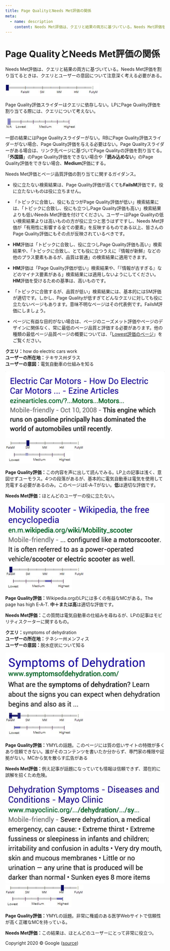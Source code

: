 ```yaml
---
title: Page QualityとNeeds Met評価の関係
meta:
  - name: description
    content: Needs Met評価は、クエリと結果の両方に基づいている。Needs Met評価を割り当てるときは、クエリとユーザーの意図について注意深く考える必要がある。
---
```


# Page QualityとNeeds Met評価の関係

Needs Met評価は、クエリと結果の両方に基づいている。Needs Met評価を割り当てるときは、クエリとユーザーの意図について注意深く考える必要がある。

![needs met scale - not applicable](../images/needs-met-na.jpg)

Page Quality評価スライダーはクエリに依存しない。LPにPage Quality評価を割り当てる際には、クエリについて考えない。

![page quality scale - not applicable](../images/eat-na.jpg)

一部の結果にはPage Qualityスライダーがない。RBにPage Quality評価スライダーがない場合、Page Quality評価を与える必要はない。Page Qualityスライダーがある場合は、リンク先ページに基づいてPage Qualityの評価を割り当てる。「**外国語**」のPage Quality評価をできない場合や「**読み込めない**」のPage Quality評価をできない場合、**Medium**評価にする。

Needs Met評価とページ品質評価の割り当てに関するガイダンス。

- 役に立たない検索結果は、Page Quality評価が高くても**FailsM**評価です。役に立たないものは役に立ちません。

- 「トピックに合致し、役にも立つがPage Quality評価が低い」検索結果には、「トピックに合致し、役にも立つしPage Quality評価も高い」検索結果よりも低いNeeds Met評価を付けてください。ユーザーはPage Qualityの低い検索結果よりは高いものの方が役に立つと思うはずですし、Needs Met評価が「有用性に影響する全ての要素」を反映するものである以上、皆さんのPage Quality評価にもその点が反映されているべきです。

- **HM**評価は「トピックに合致し、役に立つしPage Quality評価も高い」検索結果や、「トピックに合致し、とても役に立つうえに『情報が新鮮』などの他のプラス要素もあるが、品質は普通」の検索結果に適用できます。

- **HM**評価は「Page Quality評価が低い」検索結果や、「『情報が古すぎる』などのマイナス要素がある」検索結果には適用しないようにしてください。**HM**評価を受けるための基準は、高いものです。

- 「トピックに合致するが、品質が低い」検索結果には、基本的にはSM評価が適切です。しかし、Page Qualityが低すぎてどんなクエリに対しても役に立たないページもあります。意味不明なページはその代表例です。FailsM評価にしましょう。

- ページに有益な目的がない場合は、ページのニーズメット評価やページのデザインに関係なく、常に最低のページ品質と評価する必要があります。他の種類の最低ページ品質ページの概要については、「[Lowest評価のページ](../page-quality-rating-guideline/7-lowest-quality-pages)」をご覧ください。

<div class="examples">
<div class="example">

**クエリ：**<span class="query">how do electric cars work</span>  
**ユーザーの所在地：**<!-- -->テキサス州ダラス  
**ユーザーの意図：**<!-- -->電気自動車の仕組みを知る

<div class="results">
<div class="result">

![](../images/img628.jpg)  
![needs met scale - slightly meets](../images/sm.jpg)  
![page quality scale - low](../images/low.jpg)

**Page Quality評価：**<!-- -->この内容を声に出して読んでみる。LP上の記事は浅く、意図せずユーモラス。4つの段落があるが、基本的に電気自動車は電気を使用して充電する必要があるのみ。このページはE‑A‑Tがない。**低**は適切な評価です。

**Needs Met評価：**<!-- -->ほとんどのユーザーの役に立たない。

</div>
<div class="result">

![](../images/img631.jpg)  
![needs met scale - fails to meet](../images/failsm.jpg)  
![page quality scale - medium+ - narrow range](../images/medium+narrow.jpg)

**Page Quality評価：**<!-- -->Wikipedia.orgのLPには多くの有益なMCがある。The page has high E‑A‑T. **中＋**または**高**は適切な評価です。

**Needs Met評価：**<!-- -->この質問は電気自動車の仕組みを尋ねるが、LPの記事はモビリティスクーターに関するもの。

</div>
</div>
</div>
<div class="example">

**クエリ：**<span class="query">symptoms of dehydration</span>  
**ユーザーの所在地：**<!-- -->テネシー州メンフィス  
**ユーザーの意図：**<!-- -->脱水症状について知る

<div class="results">
<div class="result">

![](../images/img634.jpg)  
![needs met scale - fails to meet - narrow range](../images/failsm-narrow.jpg)  
![page quality scale - lowest - narrow range](../images/lowest-narrow.jpg)

**Page Quality評価：**<!-- -->YMYLの話題。このページには質の低いサイトの特徴が多くあり信頼できない。誰がそのコンテンツを書いたか分からず、専門家の権限や証拠がない。MCから気を散らす広告がある

**Needs Met評価：**<!-- -->例え記事が話題になっていても情報は信頼できず、潜在的に誤解を招くため危険。

</div>
<div class="result">

![](../images/img637.jpg)  
![needs met scale - highly meets](../images/hm.jpg)  
![page quality scale - high+ - narrow range](../images/high+narrow.jpg)

**Page Quality評価：**<!-- -->YMYLの話題。非常に権威のある医学Webサイトで信頼性が高く正確なMCを持っている。

**Needs Met評価：**<!-- -->この結果は、ほとんどのユーザーにとって非常に役立つ。

</div>
</div>
</div>
</div>

<div class="source">
Copyright 2020 © Google (<a href="https://static.googleusercontent.com/media/guidelines.raterhub.com///searchqualityevaluatorguidelines.pdf">source</a>)
</div>
